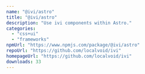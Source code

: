 ```yaml
---
name: "@ivi/astro"
title: "@ivi/astro"
description: "Use ivi components within Astro."
categories:
  - "css+ui"
  - "frameworks"
npmUrl: "https://www.npmjs.com/package/@ivi/astro"
repoUrl: "https://github.com/localvoid/ivi"
homepageUrl: "https://github.com/localvoid/ivi"
downloads: 33
---
```

